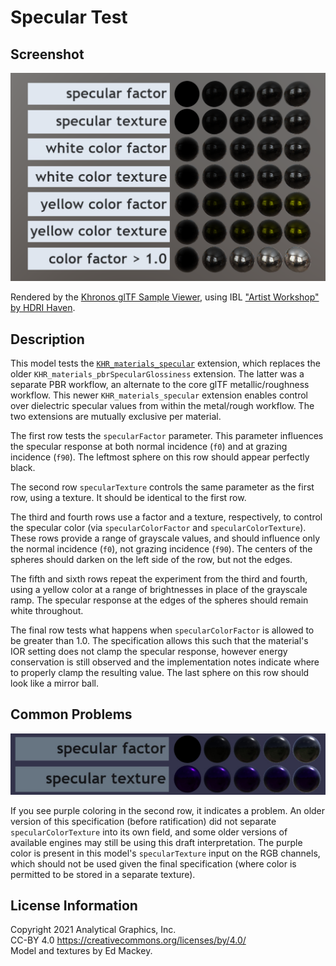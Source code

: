 # Specular Test

## Screenshot

![screenshot](screenshot/screenshot-large.png)

Rendered by the [Khronos glTF Sample Viewer](https://github.khronos.org/glTF-Sample-Viewer-Release/), using IBL ["Artist Workshop" by HDRI Haven](https://hdrihaven.com/hdri/?h=artist_workshop).

## Description

This model tests the [`KHR_materials_specular`](https://github.com/KhronosGroup/glTF/tree/master/extensions/2.0/Khronos/KHR_materials_specular) extension, which replaces the older `KHR_materials_pbrSpecularGlossiness` extension. The latter was a separate PBR workflow, an alternate to the core glTF metallic/roughness workflow. This newer `KHR_materials_specular` extension enables control over dielectric specular values from within the metal/rough workflow. The two extensions are mutually exclusive per material.

The first row tests the `specularFactor` parameter. This parameter influences the specular response at both normal incidence (`f0`) and at grazing incidence (`f90`). The leftmost sphere on this row should appear perfectly black.

The second row `specularTexture` controls the same parameter as the first row, using a texture. It should be identical to the first row.

The third and fourth rows use a factor and a texture, respectively, to control the specular color (via `specularColorFactor` and `specularColorTexture`). These rows provide a range of grayscale values, and should influence only the normal incidence (`f0`), not grazing incidence (`f90`). The centers of the spheres should darken on the left side of the row, but not the edges.

The fifth and sixth rows repeat the experiment from the third and fourth, using a yellow color at a range of brightnesses in place of the grayscale ramp. The specular response at the edges of the spheres should remain white throughout.

The final row tests what happens when `specularColorFactor` is allowed to be greater than 1.0. The specification allows this such that the material's IOR setting does not clamp the specular response, however energy conservation is still observed and the implementation notes indicate where to properly clamp the resulting value. The last sphere on this row should look like a mirror ball.

## Common Problems

![screenshot](screenshot/purple.jpg)

If you see purple coloring in the second row, it indicates a problem. An older version of this specification (before ratification) did not separate `specularColorTexture` into its own field, and some older versions of available engines may still be using this draft interpretation. The purple color is present in this model's `specularTexture` input on the RGB channels, which should not be used given the final specification (where color is permitted to be stored in a separate texture).

## License Information

Copyright 2021 Analytical Graphics, Inc.  
CC-BY 4.0 https://creativecommons.org/licenses/by/4.0/  
Model and textures by Ed Mackey.
